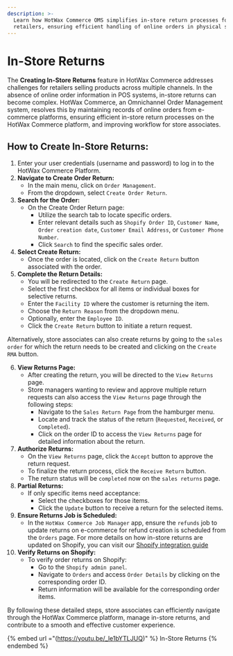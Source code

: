 ```yaml
---
description: >-
  Learn how HotWax Commerce OMS simplifies in-store return processes for
  retailers, ensuring efficient handling of online orders in physical stores.
---
```


# In-Store Returns

The **Creating In-Store Returns** feature in HotWax Commerce addresses challenges for retailers selling products across multiple channels. In the absence of online order information in POS systems, in-store returns can become complex. HotWax Commerce, an Omnichannel Order Management system, resolves this by maintaining records of online orders from e-commerce platforms, ensuring efficient in-store return processes on the HotWax Commerce platform, and improving workflow for store associates.

## How to Create In-Store Returns:

1. Enter your user credentials (username and password) to log in to the HotWax Commerce Platform.
2. **Navigate to Create Order Return:**
   * In the main menu, click on `Order Management`.
   * From the dropdown, select `Create Order Return`.
3. **Search for the Order:**
   * On the Create Order Return page:
     * Utilize the search tab to locate specific orders.
     * Enter relevant details such as `Shopify Order ID`, `Customer Name`, `Order creation date`, `Customer Email Address`, or `Customer Phone Number`.
     * Click `Search` to find the specific sales order.
4. **Select Create Return:**
   * Once the order is located, click on the `Create Return` button associated with the order.
5. **Complete the Return Details:**
   * You will be redirected to the `Create Return` page.
   * Select the first checkbox for all items or individual boxes for selective returns.
   * Enter the `Facility ID` where the customer is returning the item.
   * Choose the `Return Reason` from the dropdown menu.
   * Optionally, enter the `Employee ID`.
   * Click the `Create Return` button to initiate a return request.

Alternatively, store associates can also create returns by going to the `sales order` for which the return needs to be created and clicking on the `Create RMA` button.

6. **View Returns Page:**
   * After creating the return, you will be directed to the `View Returns` page.
   * Store managers wanting to review and approve multiple return requests can also access the `View Returns` page through the following steps:
     * Navigate to the `Sales Return Page` from the hamburger menu.
     * Locate and track the status of the return (`Requested`, `Received`, or `Completed`).
     * Click on the order ID to access the `View Returns` page for detailed information about the return.
7. **Authorize Returns:**
   * On the `View Returns` page, click the `Accept` button to approve the return request.
   * To finalize the return process, click the `Receive Return` button.
   * The return status will be `completed` now on the `sales returns` page.
8. **Partial Returns:**
   * If only specific items need acceptance:
     * Select the checkboxes for those items.
     * Click the `Update` button to receive a return for the selected items.
9. **Ensure Returns Job is Scheduled:**
   * In the `HotWax Commerce Job Manager` app, ensure the `refunds` job to update returns on e-commerce for refund creation is scheduled from the `Orders` page. For more details on how in-store returns are updated on Shopify, you can visit our [Shopify integration guide](https://docs.hotwax.co/documents/v/learn-shopify/orders/how-does-hotwax-commerce-manage-order-returns/in-store-returns)
10. **Verify Returns on Shopify:**
    * To verify order returns on Shopify:
      * Go to the `Shopify admin panel`.
      * Navigate to `Orders` and access `Order Details` by clicking on the corresponding order ID.
      * Return information will be available for the corresponding order items.

By following these detailed steps, store associates can efficiently navigate through the HotWax Commerce platform, manage in-store returns, and contribute to a smooth and effective customer experience.

{% embed url ="(https://youtu.be/_le1bYTLJUQ)" %} In-Store Returns {% endembed %}
